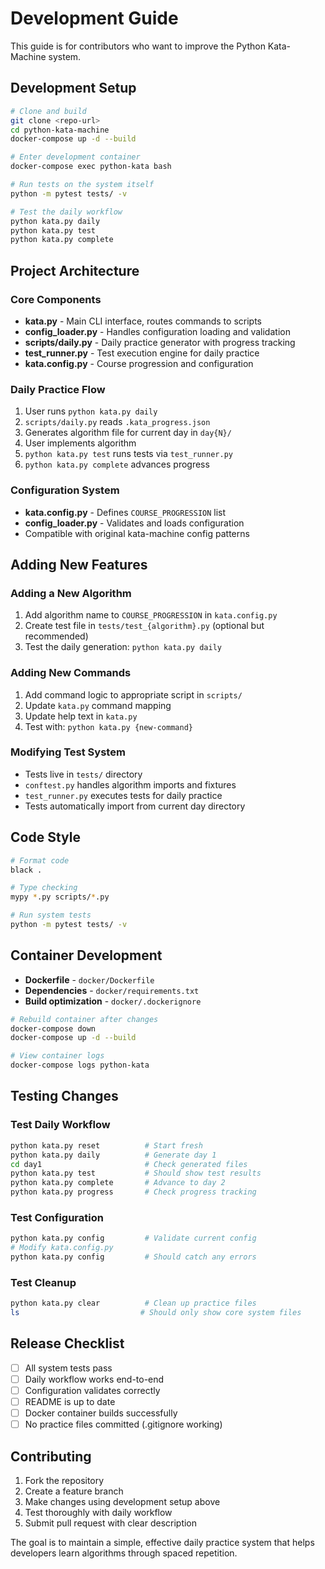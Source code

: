 # Development Guide

This guide is for contributors who want to improve the Python Kata-Machine system.

## Development Setup

```bash
# Clone and build
git clone <repo-url>
cd python-kata-machine
docker-compose up -d --build

# Enter development container
docker-compose exec python-kata bash

# Run tests on the system itself
python -m pytest tests/ -v

# Test the daily workflow
python kata.py daily
python kata.py test
python kata.py complete
```

## Project Architecture

### Core Components

- **kata.py** - Main CLI interface, routes commands to scripts
- **config_loader.py** - Handles configuration loading and validation
- **scripts/daily.py** - Daily practice generator with progress tracking
- **test_runner.py** - Test execution engine for daily practice
- **kata.config.py** - Course progression and configuration

### Daily Practice Flow

1. User runs `python kata.py daily`
2. `scripts/daily.py` reads `.kata_progress.json` 
3. Generates algorithm file for current day in `day{N}/`
4. User implements algorithm
5. `python kata.py test` runs tests via `test_runner.py`
6. `python kata.py complete` advances progress

### Configuration System

- **kata.config.py** - Defines `COURSE_PROGRESSION` list
- **config_loader.py** - Validates and loads configuration
- Compatible with original kata-machine config patterns

## Adding New Features

### Adding a New Algorithm

1. Add algorithm name to `COURSE_PROGRESSION` in `kata.config.py`
2. Create test file in `tests/test_{algorithm}.py` (optional but recommended)
3. Test the daily generation: `python kata.py daily`

### Adding New Commands

1. Add command logic to appropriate script in `scripts/`
2. Update `kata.py` command mapping
3. Update help text in `kata.py`
4. Test with: `python kata.py {new-command}`

### Modifying Test System

- Tests live in `tests/` directory
- `conftest.py` handles algorithm imports and fixtures
- `test_runner.py` executes tests for daily practice
- Tests automatically import from current day directory

## Code Style

```bash
# Format code
black .

# Type checking
mypy *.py scripts/*.py

# Run system tests
python -m pytest tests/ -v
```

## Container Development

- **Dockerfile** - `docker/Dockerfile`
- **Dependencies** - `docker/requirements.txt`
- **Build optimization** - `docker/.dockerignore`

```bash
# Rebuild container after changes
docker-compose down
docker-compose up -d --build

# View container logs
docker-compose logs python-kata
```

## Testing Changes

### Test Daily Workflow
```bash
python kata.py reset          # Start fresh
python kata.py daily          # Generate day 1
cd day1                       # Check generated files
python kata.py test           # Should show test results
python kata.py complete       # Advance to day 2
python kata.py progress       # Check progress tracking
```

### Test Configuration
```bash
python kata.py config         # Validate current config
# Modify kata.config.py
python kata.py config         # Should catch any errors
```

### Test Cleanup
```bash
python kata.py clear          # Clean up practice files
ls                           # Should only show core system files
```

## Release Checklist

- [ ] All system tests pass
- [ ] Daily workflow works end-to-end
- [ ] Configuration validates correctly
- [ ] README is up to date
- [ ] Docker container builds successfully
- [ ] No practice files committed (.gitignore working)

## Contributing

1. Fork the repository
2. Create a feature branch
3. Make changes using development setup above
4. Test thoroughly with daily workflow
5. Submit pull request with clear description

The goal is to maintain a simple, effective daily practice system that helps developers learn algorithms through spaced repetition.
